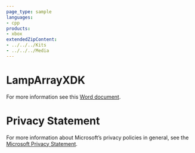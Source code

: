 ```yaml
---
page_type: sample
languages:
- cpp
products:
- xbox
extendedZipContent:
- ../../../Kits
- ../../../Media
---
```

# LampArrayXDK
For more information see this [Word document](Readme.docx).
# Privacy Statement
For more information about Microsoft’s privacy policies in general, see the [Microsoft Privacy Statement](https://privacy.microsoft.com/en-us/privacystatement/).
